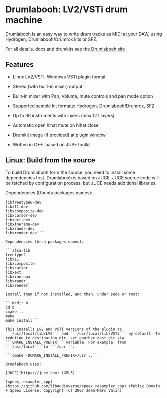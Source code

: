 # Drumlabooh: LV2/VSTi drum machine

Drumlabooh is an easy way to write drum tracks as MIDI at your DAW, using Hydrogen, Drumlabooh/Drumrox kits or SFZ.

For all details, docs and drumkits see the [Drumlabooh site](https://psemiletov.github.io/drumlabooh/)


## Features

* Linux LV2/VSTi, Windows VSTi plugin format

* Stereo (with built-in mixer) output

* Built-in mixer with Pan, Volume, mute controls and pan mode option

* Supported sample kit formats: Hydrogen, Drumlabooh/Drumrox, SFZ

* Up to 36 instruments with layers (max 127 layers)

* Automatic open hihat mute on hihat close

* Drumkit image (if provided) at plugin window

* Written in C++. based on JUSE toolkit


## Linux: Build from the source

To build Drumlabooh form the source, you need to install some dependencies first. Drumlabooh is based on JUCE. JUCE source code will be fetched by configuration process, but JUCE needs additional libraries.

Dependencies (Ubuntu packages names):

```libasound2-dev
libfreetype6-dev
libx11-dev
libxcomposite-dev
libxcursor-dev
libxext-dev
libxinerama-dev
libxrandr-dev
libxrender-dev```

Dependencies (Arch packages names):

```alsa-lib
freetype2
libx11
libxcomposite
libxcursor
libxext
libxinerama
libxrandr
libxrender```

Install them if not installed, and then, under sudo or root:

```mkdir b
cd b
cmake ..
make
make install```

This installs Lv2 and VSTi versions of the plugin to ```/usr/local/lib/LV2``` and ```/usr/local/lib/VST3``` by default. To redefine te destination dir, set another dest dir via ```CMAKE_INSTALL_PREFIX``` variable. For example, from ```/usr/local``` to ```/usr```:

```cmake -DCMAKE_INSTALL_PREFIX=/usr ..```

Drumlabooh uses:

[JUCE](https://juce.com) (GPL3)

[speex_resampler_cpp](https://github.com/libaudioverse/speex_resampler_cpp) (Public Domain + Speex License, Copyright (C) 2007 Jean-Marc Valin)